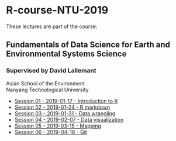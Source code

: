 # R-course-NTU-2019

These lectures are part of the course:

## Fundamentals of Data Science for Earth and Environmental Systems Science
### Supervised by David Lallemant

Asian School of the Environment  
Nanyang Technological University

* [Session 01 - 2019-01-17 - Introduction to R](https://vaulot.github.io/r-course-ntu-2019/R-session-01-intro.html)
* [Session 02 - 2019-01-24 - R markdown](https://vaulot.github.io/r-course-ntu-2019/R-session-02-markdown.html)
* [Session 03 - 2019-01-31 - Data wrangling](https://vaulot.github.io/r-course-ntu-2019/R-session-03-data_wrangling.html)
* [Session 04 - 2019-02-07 - Data visualization](https://vaulot.github.io/r-course-ntu-2019/R-session-04-data_visualization.html)
* [Session 05 - 2019-03-15 - Mapping](https://vaulot.github.io/r-course-ntu-2019/R-session-05-mapping.html)
* [Session 06 - 2019-04-18 - Git](https://vaulot.github.io/r-course-ntu-2019/R-session-05-Git.html)
